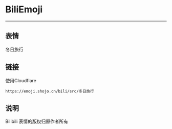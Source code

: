 # BiliEmoji
---
## 表情
冬日旅行
## 链接
使用Cloudflare
```
https://emoji.shojo.cn/bili/src/冬日旅行
```
## 说明
Bilibili 表情的版权归原作者所有
